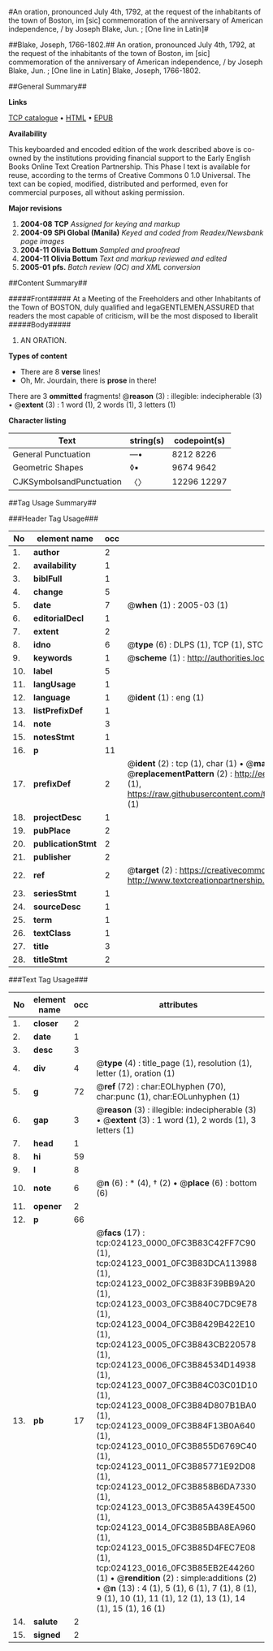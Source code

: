 #An oration, pronounced July 4th, 1792, at the request of the inhabitants of the town of Boston, im [sic] commemoration of the anniversary of American independence, / by Joseph Blake, Jun. ; [One line in Latin]#

##Blake, Joseph, 1766-1802.##
An oration, pronounced July 4th, 1792, at the request of the inhabitants of the town of Boston, im [sic] commemoration of the anniversary of American independence, / by Joseph Blake, Jun. ; [One line in Latin]
Blake, Joseph, 1766-1802.

##General Summary##

**Links**

[TCP catalogue](http://www.ota.ox.ac.uk/tcp/)  • 
[HTML](http://tei.it.ox.ac.uk/tcp/Texts-HTML/free/N18/N18589.html)  • 
[EPUB](http://tei.it.ox.ac.uk/tcp/Texts-EPUB/free/N18/N18589.epub)

**Availability**

This keyboarded and encoded edition of the
	       work described above is co-owned by the institutions
	       providing financial support to the Early English Books
	       Online Text Creation Partnership. This Phase I text is
	       available for reuse, according to the terms of Creative
	       Commons 0 1.0 Universal. The text can be copied,
	       modified, distributed and performed, even for
	       commercial purposes, all without asking permission.

**Major revisions**

1. __2004-08__ __TCP__ *Assigned for keying and markup*
1. __2004-09__ __SPi Global (Manila)__ *Keyed and coded from Readex/Newsbank page images*
1. __2004-11__ __Olivia Bottum__ *Sampled and proofread*
1. __2004-11__ __Olivia Bottum__ *Text and markup reviewed and edited*
1. __2005-01__ __pfs.__ *Batch review (QC) and XML conversion*

##Content Summary##

#####Front#####
At a Meeting of the Freeholders and other Inhabitants of the Town of BOSTON, duly qualified and legaGENTLEMEN,ASSURED that readers the most capable of criticism, will be the most disposed to liberalit
#####Body#####

1. AN ORATION.

**Types of content**

  * There are 8 **verse** lines!
  * Oh, Mr. Jourdain, there is **prose** in there!

There are 3 **ommitted** fragments! 
 @__reason__ (3) : illegible: indecipherable (3)  •  @__extent__ (3) : 1 word (1), 2 words (1), 3 letters (1)

**Character listing**


|Text|string(s)|codepoint(s)|
|---|---|---|
|General Punctuation|—•|8212 8226|
|Geometric Shapes|◊▪|9674 9642|
|CJKSymbolsandPunctuation|〈〉|12296 12297|

##Tag Usage Summary##

###Header Tag Usage###

|No|element name|occ|attributes|
|---|---|---|---|
|1.|__author__|2||
|2.|__availability__|1||
|3.|__biblFull__|1||
|4.|__change__|5||
|5.|__date__|7| @__when__ (1) : 2005-03 (1)|
|6.|__editorialDecl__|1||
|7.|__extent__|2||
|8.|__idno__|6| @__type__ (6) : DLPS (1), TCP (1), STC (1), NOTIS (1), IMAGE-SET (1), EVANS-CITATION (1)|
|9.|__keywords__|1| @__scheme__ (1) : http://authorities.loc.gov/ (1)|
|10.|__label__|5||
|11.|__langUsage__|1||
|12.|__language__|1| @__ident__ (1) : eng (1)|
|13.|__listPrefixDef__|1||
|14.|__note__|3||
|15.|__notesStmt__|1||
|16.|__p__|11||
|17.|__prefixDef__|2| @__ident__ (2) : tcp (1), char (1)  •  @__matchPattern__ (2) : ([0-9\-]+):([0-9IVX]+) (1), (.+) (1)  •  @__replacementPattern__ (2) : http://eebo.chadwyck.com/downloadtiff?vid=$1&page=$2 (1), https://raw.githubusercontent.com/textcreationpartnership/Texts/master/tcpchars.xml#$1 (1)|
|18.|__projectDesc__|1||
|19.|__pubPlace__|2||
|20.|__publicationStmt__|2||
|21.|__publisher__|2||
|22.|__ref__|2| @__target__ (2) : https://creativecommons.org/publicdomain/zero/1.0/ (1), http://www.textcreationpartnership.org/docs/. (1)|
|23.|__seriesStmt__|1||
|24.|__sourceDesc__|1||
|25.|__term__|1||
|26.|__textClass__|1||
|27.|__title__|3||
|28.|__titleStmt__|2||


###Text Tag Usage###

|No|element name|occ|attributes|
|---|---|---|---|
|1.|__closer__|2||
|2.|__date__|1||
|3.|__desc__|3||
|4.|__div__|4| @__type__ (4) : title_page (1), resolution (1), letter (1), oration (1)|
|5.|__g__|72| @__ref__ (72) : char:EOLhyphen (70), char:punc (1), char:EOLunhyphen (1)|
|6.|__gap__|3| @__reason__ (3) : illegible: indecipherable (3)  •  @__extent__ (3) : 1 word (1), 2 words (1), 3 letters (1)|
|7.|__head__|1||
|8.|__hi__|59||
|9.|__l__|8||
|10.|__note__|6| @__n__ (6) : * (4), † (2)  •  @__place__ (6) : bottom (6)|
|11.|__opener__|2||
|12.|__p__|66||
|13.|__pb__|17| @__facs__ (17) : tcp:024123_0000_0FC3B83C42FF7C90 (1), tcp:024123_0001_0FC3B83DCA113988 (1), tcp:024123_0002_0FC3B83F39BB9A20 (1), tcp:024123_0003_0FC3B840C7DC9E78 (1), tcp:024123_0004_0FC3B8429B422E10 (1), tcp:024123_0005_0FC3B843CB220578 (1), tcp:024123_0006_0FC3B84534D14938 (1), tcp:024123_0007_0FC3B84C03C01D10 (1), tcp:024123_0008_0FC3B84D807B1BA0 (1), tcp:024123_0009_0FC3B84F13B0A640 (1), tcp:024123_0010_0FC3B855D6769C40 (1), tcp:024123_0011_0FC3B85771E92D08 (1), tcp:024123_0012_0FC3B858B6DA7330 (1), tcp:024123_0013_0FC3B85A439E4500 (1), tcp:024123_0014_0FC3B85BBA8EA960 (1), tcp:024123_0015_0FC3B85D4FEC7E08 (1), tcp:024123_0016_0FC3B85EB2E44260 (1)  •  @__rendition__ (2) : simple:additions (2)  •  @__n__ (13) : 4 (1), 5 (1), 6 (1), 7 (1), 8 (1), 9 (1), 10 (1), 11 (1), 12 (1), 13 (1), 14 (1), 15 (1), 16 (1)|
|14.|__salute__|2||
|15.|__signed__|2||

